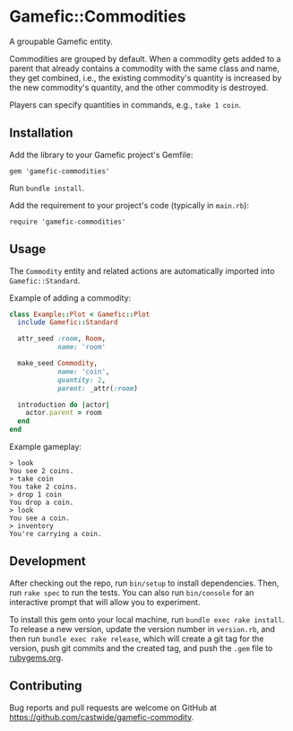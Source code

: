 # Gamefic::Commodities

A groupable Gamefic entity.

Commodities are grouped by default. When a commodity gets added to a parent
that already contains a commodity with the same class and name, they get
combined, i.e., the existing commodity's quantity is increased by the new
commodity's quantity, and the other commodity is destroyed.

Players can specify quantities in commands, e.g., `take 1 coin`.

## Installation

Add the library to your Gamefic project's Gemfile:

```
gem 'gamefic-commodities'
```

Run `bundle install`.

Add the requirement to your project's code (typically in `main.rb`):

```
require 'gamefic-commodities'
```

## Usage

The `Commodity` entity and related actions are automatically imported into `Gamefic::Standard`.

Example of adding a commodity:

```ruby
class Example::Plot < Gamefic::Plot
  include Gamefic::Standard

  attr_seed :room, Room,
            name: 'room'

  make_seed Commodity,
            name: 'coin',
            quantity: 2,
            parent: _attr(:room)

  introduction do |actor|
    actor.parent = room
  end
end
```

Example gameplay:

    > look
    You see 2 coins.
    > take coin
    You take 2 coins.
    > drop 1 coin
    You drop a coin.
    > look
    You see a coin.
    > inventory
    You're carrying a coin.

## Development

After checking out the repo, run `bin/setup` to install dependencies. Then, run `rake spec` to run the tests. You can also run `bin/console` for an interactive prompt that will allow you to experiment.

To install this gem onto your local machine, run `bundle exec rake install`. To release a new version, update the version number in `version.rb`, and then run `bundle exec rake release`, which will create a git tag for the version, push git commits and the created tag, and push the `.gem` file to [rubygems.org](https://rubygems.org).

## Contributing

Bug reports and pull requests are welcome on GitHub at https://github.com/castwide/gamefic-commodity.
